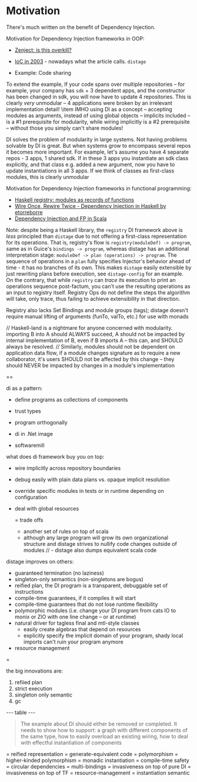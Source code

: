 # Motivation

There's much written on the benefit of Dependency Injection.

Motivation for Dependency Injection frameworks in OOP:

- [Zenject: is this overkill?](https://github.com/svermeulen/Zenject#theory)

- [IoC in 2003](https://paulhammant.com/files/JDJ_2003_12_IoC_Rocks.pdf) - 
  nowadays what the article calls. `distage`
  
- Example: Code sharing

 To extend the example, If your code spans over multiple repositories – for example, your company has `sdk` + 3 dependent apps, and the constructor has been changed in sdk, you will now have to update 4 repositories.
This is clearly _very_ unmodular – 4 applications were broken by an irrelevant implementation detail!
\item IMHO using DI as a concept – accepting modules as arguments, instead of using global objects – implicits included – is a #1 prerequisite for modularity,
while wiring implicitly is a #2 prerequisite – without those you simply can't share modules!

DI solves the problem of modularity in large systems. Not having problems solvable by DI is great. But when systems grow
to encompass several repos it becomes more important. For example, let's assume you have 4 separate repos - 3 apps, 1 shared sdk.
If in these 3 apps you instantiate an sdk class explicitly, and that class e.g. added a new argument, now you have to update
instantiations in all 3 apps. If we think of classes as first-class modules, this is clearly unmodular

Motivation for Dependency Injection frameworks in functional programming:

- [Haskell registry: modules as records of functions](https://github.com/etorreborre/registry/blob/master/doc/motivation.md)
- [Wire Once, Rewire Twice - Dependency Injection in Haskell by etorreborre](https://skillsmatter.com/skillscasts/12299-wire-once-rewire-twice)
- [Dependency Injection and FP in Scala](https://blog.softwaremill.com/what-is-dependency-injection-8c9e7805502f)

Note: despite being a Haskell library, the `registry` DI framework above is *less* principled than `distage` due to not offering
a first-class representation for its operations. That is, registry's flow is `registry(moduleDef) -> program`, same as in Guice's `bindings -> program`,
whereas distage has an additional interpretation stage: `moduleDef -> plan (operations) -> program`.
The sequence of operations in a `plan` fully specifies Injector's behavior ahead of time - it has no branches of its own.
This makes `distage` easily extensible by just rewriting plans before execution, see `distage-config` for an example.
On the contrary, that while `registry` can _trace_ its execution to print an operations sequence post-factum, you can't use the resulting operations as an
input to registry itself. Registry Ops do not define the steps the algorithm will take, only trace, thus failing to achieve
extensibility in that direction.

Registry also lacks Set Bindings and module groups (tags); distage doesn't require manual lifting of arguments (funTo, valTo, etc.) for use with monads

// Haskell-land is a nightmare for anyone concerned with modularity. importing B into A should ALWAYS succeed, A should not be impacted by internal implementation of B, even if B imports A – this can, and SHOULD always be resolved.
// Similarly, modules should not be dependent on application data flow, if a module changes signature as to require a new collaborator, it's users SHOULD not be affected by this change – they should NEVER be impacted by changes in a module's implementation

== 

di as a pattern:

- define programs as collections of components
- trust types
- program orthogonally

- di in .Net image
- softwaremill

what does di framework buy you on top:

- wire implicitly across repository boundaries
- debug easily with plain data plans vs. opaque implicit resolution
- override specific modules in tests or in runtime depending on configuration
- deal with global resources

  = trade offs
  - another set of rules on top of scala
  - although any large program will grow its own organizational structure and 
    distage strives to nullify code changes outside of modules
  // - distage also dumps equivalent scala code

distage improves on others:

- guaranteed termination (no laziness)
- singleton-only semantics (non-singletons are bogus)
- reified plan, the DI program is a transparent, debuggable set of instructions
- compile-time guarantees, if it compiles it will start
- compile-time guarantees that do not lose runtime flexibility
- polymorphic modules (i.e. change your DI program from cats IO to monix or ZIO with one line change – or at runtime)
- natural driver for tagless final and mtl-style classes
  - easily create algebras that depend on resources
  - explicitly specify the implicit domain of your program, shady local imports can't ruin your program anymore
- resource management

=


the big innovations are:

1. refiied plan
2. strict execution
3. singleton only semantic
4. gc

--- table ---

> The example about DI should either be removed or completed. It needs to show how to support: 
> a graph with different components of the same type,
> how to easily overload an existing wiring,
> how to deal with effectful instantiation of components

= reified representation
= generate-equivalent code
= polymorphism
= higher-kinded polymorphism
= monadic instantiation
= compile-time safety
= circular dependencies
= multi-bindings
= invasiveness on top of pure DI
= invasiveness on top of TF
= resource-management
= instantiation semantic
